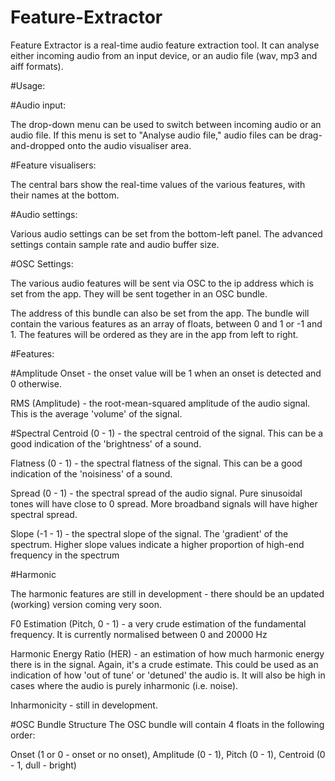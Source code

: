 # Feature-Extractor

Feature Extractor is a real-time audio feature extraction tool. It can analyse either incoming audio from an input device, 
or an audio file (wav, mp3 and aiff formats).

#Usage:

#Audio input:

The drop-down menu can be used to switch between incoming audio or an audio file. If this menu is set to "Analyse audio file," audio files 
can be drag-and-dropped onto the audio visualiser area.

#Feature visualisers:

The central bars show the real-time values of the various features, with their names at the bottom.

#Audio settings:

Various audio settings can be set from the bottom-left panel. The advanced settings contain sample rate and audio buffer size.

#OSC Settings:

The various audio features will be sent via OSC to the ip address which is set from the app. They will be sent together in an OSC bundle. 

The address of this bundle can also be set from the app. The bundle will contain the various features as an array of floats, between 
0 and 1 or -1 and 1. The features will be ordered as they are in the app from left to right.

#Features:

#Amplitude
Onset - the onset value will be 1 when an onset is detected and 0 otherwise.

RMS (Amplitude) - the root-mean-squared amplitude of the audio signal. This is the average 'volume' of the signal.

#Spectral
Centroid (0 - 1)  - the spectral centroid of the signal. This can be a good indication of the 'brightness' of a sound.

Flatness (0 - 1)  - the spectral flatness of the signal. This can be a good indication of the 'noisiness' of a sound.

Spread   (0 - 1)  - the spectral spread of the audio signal. Pure sinusoidal tones will have close to 0 spread. More broadband signals will have
                    higher spectral spread.

Slope    (-1 - 1) - the spectral slope of the signal. The 'gradient' of the spectrum. Higher slope values indicate a higher proportion
                    of high-end frequency in the spectrum

#Harmonic

The harmonic features are still in development - there should be an updated (working) version coming very soon.

F0 Estimation (Pitch, 0 - 1) - a very crude estimation of the fundamental frequency. It is currently normalised between 0 and 20000 Hz

Harmonic Energy Ratio (HER) - an estimation of how much harmonic energy there is in the signal. Again, it's a crude estimate. This
                              could be used as an indication of how 'out of tune' or 'detuned' the audio is. It will also be high in
                              cases where the audio is purely inharmonic (i.e. noise).

Inharmonicity - still in development.

#OSC Bundle Structure
The OSC bundle will contain 4 floats in the following order:

Onset (1 or 0 - onset or no onset), Amplitude (0 - 1), Pitch (0 - 1), Centroid (0 - 1, dull - bright)
